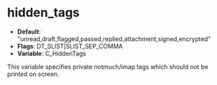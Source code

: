 # hidden_tags

- **Default**: "unread,draft,flagged,passed,replied,attachment,signed,encrypted"
- **Flags**: DT_SLIST|SLIST_SEP_COMMA
- **Variable**: C_HiddenTags

This variable specifies private notmuch/imap tags which should not be printed
on screen.
